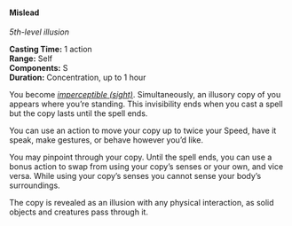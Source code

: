 #### Mislead
<!-- markdownlint-disable link-image-reference-definitions -->
[_metadata_:spell_name]:- "Mislead"
[_metadata_:spell_level]:- "5"
[_metadata_:spell_school]:- "illusion"
[_metadata_:ritual]:- "false"
[_metadata_:casting_time_amount]:- "1"
[_metadata_:casting_time_unit]:- "action"
[_metadata_:range]:- "Self"
[_metadata_:target]:- "Self"
[_metadata_:components_verbal]:- "false"
[_metadata_:components_somatic]:- "true"
[_metadata_:components_material]:- "false"
[_metadata_:duration]:- "1 hour"
[_metadata_:concentration]:- "true"
[_metadata_:compared_to_wotc_srd_5.1]:- "mechanics_different_wording_different"
[_metadata_:compared_to_a5e_srd]:- "mechanics_same_wording_different"
<!-- markdownlint-disable-next-line no-emphasis-as-heading -->
_5th-level illusion_

**Casting Time:** 1 action \
**Range:** Self \
**Components:** S \
**Duration:** Concentration, up to 1 hour

You become _[<span class="condition">imperceptible (sight)</span>](#Conditions_imperceptible)_.
Simultaneously, an illusory copy of you appears where you’re standing.
This invisibility ends when you cast a spell but the copy lasts until the spell ends.

You can use an action to move your copy up to twice your Speed, have it speak, make gestures, or behave however you’d like.

You may pinpoint through your copy.
Until the spell ends, you can use a bonus action to swap from using your copy’s senses or your own, and vice versa.
While using your copy’s senses you cannot sense your body’s surroundings.

The copy is revealed as an illusion with any physical interaction, as solid objects and creatures pass through it.

